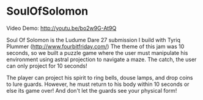 SoulOfSolomon
=============

Video Demo: http://youtu.be/bo2w9G-At9Q

Soul Of Solomon is the Ludume Dare 27 submission I build with Tyriq Plummer (http://www.fourbitfriday.com/) The theme of this jam was
10 seconds, so we built a puzzle game where the user must manipulate his environment using astral projection to navigate a maze.
The catch, the user can only project for 10 seconds!

The player can project his spirit to ring bells, douse lamps, and drop coins to lure guards. However, he must return to his body
within 10 seconds or else its game over! And don't let the guards see your physical form!

